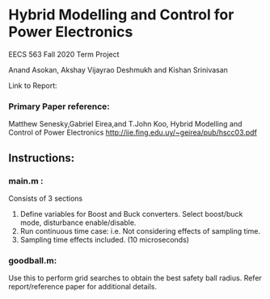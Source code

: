 # Hybrid Modelling and Control for Power Electronics

EECS 563 Fall 2020 Term Project

Anand Asokan, Akshay Vijayrao Deshmukh and Kishan Srinivasan 

Link to Report: 

### Primary Paper reference: 
Matthew Senesky,Gabriel Eirea,and T.John Koo, Hybrid Modelling and Control of Power Electronics
http://iie.fing.edu.uy/~geirea/pub/hscc03.pdf

## Instructions:

### main.m : 
Consists of 3 sections
1. Define variables for Boost and Buck converters. Select boost/buck mode, disturbance enable/disable.
2. Run continuous time case: i.e. Not considering effects of sampling time.
3. Sampling time effects included. (10 microseconds)

### goodball.m: 
Use this to perform grid searches to obtain the best safety ball radius. Refer report/reference paper for additional details.

